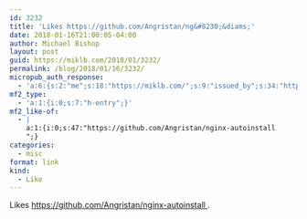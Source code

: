 ```yaml
---
id: 3232
title: 'Likes https://github.com/Angristan/ng&#8230;&diams;'
date: 2018-01-16T21:00:05-04:00
author: Michael Bishop
layout: post
guid: https://miklb.com/2018/01/3232/
permalink: /blog/2018/01/16/3232/
micropub_auth_response:
  - 'a:6:{s:2:"me";s:18:"https://miklb.com/";s:9:"issued_by";s:34:"https://tokens.indieauth.com/token";s:9:"client_id";s:27:"http://cweiske.de/shpub.htm";s:9:"issued_at";s:10:"1493939659";s:5:"scope";s:6:"create";s:5:"nonce";s:9:"430847497";}'
mf2_type:
  - 'a:1:{i:0;s:7:"h-entry";}'
mf2_like-of:
  - |
    a:1:{i:0;s:47:"https://github.com/Angristan/nginx-autoinstall
    ";}
categories:
  - misc
format: link
kind:
  - Like
---
```

<p>Likes <a class="u-like-of" href="https://github.com/Angristan/nginx-autoinstall
">https://github.com/Angristan/nginx-autoinstall
</a>.</p>